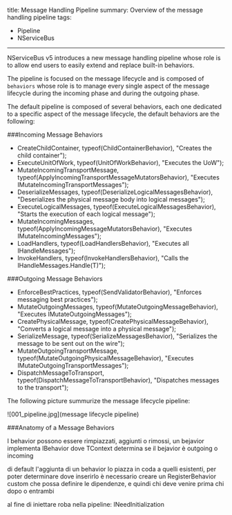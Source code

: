title: Message Handling Pipeline
summary: Overview of the message handling pipeline 
tags:
- Pipeline
- NServiceBus
---

NServiceBus v5 introduces a new message handling pipeline whose role is to allow end users to easily extend and replace built-in behaviors.

The pipeline is focused on the message lifecycle and is composed of `behaviors` whose role is to manage every single aspect of the message lifecycle during the incoming phase and during the outgoing phase.

The default pipeline is composed of several behaviors, each one dedicated to a specific aspect of the message lifecycle, the default behaviors are the following:

###Incoming Message Behaviors

* CreateChildContainer, typeof(ChildContainerBehavior), "Creates the child container");
* ExecuteUnitOfWork, typeof(UnitOfWorkBehavior), "Executes the UoW");* MutateIncomingTransportMessage, typeof(ApplyIncomingTransportMessageMutatorsBehavior), "Executes IMutateIncomingTransportMessages");* DeserializeMessages, typeof(DeserializeLogicalMessagesBehavior), "Deserializes the physical message body into logical messages");* ExecuteLogicalMessages, typeof(ExecuteLogicalMessagesBehavior), "Starts the execution of each logical message");* MutateIncomingMessages, typeof(ApplyIncomingMessageMutatorsBehavior), "Executes IMutateIncomingMessages");* LoadHandlers, typeof(LoadHandlersBehavior), "Executes all IHandleMessages<T>");* InvokeHandlers, typeof(InvokeHandlersBehavior), "Calls the IHandleMessages<T>.Handle(T)");
            
###Outgoing Message Behaviors

* EnforceBestPractices, typeof(SendValidatorBehavior), "Enforces messaging best practices");* MutateOutgoingMessages, typeof(MutateOutgoingMessageBehavior), "Executes IMutateOutgoingMessages");* CreatePhysicalMessage, typeof(CreatePhysicalMessageBehavior), "Converts a logical message into a physical message");* SerializeMessage, typeof(SerializeMessagesBehavior), "Serializes the message to be sent out on the wire");* MutateOutgoingTransportMessage, typeof(MutateOutgoingPhysicalMessageBehavior), "Executes IMutateOutgoingTransportMessages");* DispatchMessageToTransport, typeof(DispatchMessageToTransportBehavior), "Dispatches messages to the transport");

The following picture summurize the message lifecycle pipeline:

![001_pipeline.jpg](message lifecycle pipeline)

###Anatomy of a Message Behaviors




I behavior possono essere rimpiazzati, aggiunti o rimossi, un bejavior implementa IBehavior<TContext> dove TContext determina se il bejavior è outgoing o incoming

di default l'aggiunta di un behavior lo piazza in coda a quelli esistenti, per poter determinare dove inserirlo è necessario creare un RegisterBehavior custom che possa definire le dipendenze, e quindi chi deve venire prima chi dopo o entrambi

al fine di iniettare roba nella pipeline: INeedInitialization
